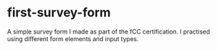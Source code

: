 # first-survey-form
A simple survey form I made as part of the fCC certification. I practised using different form elements and input types.
